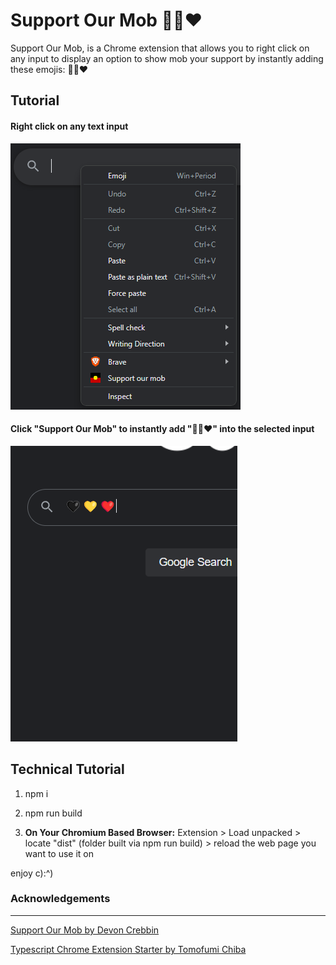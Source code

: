 # Support Our Mob 🖤💛❤️

Support Our Mob, is a Chrome extension that allows you to right click on any input to display an option to show mob your support by instantly adding these emojis: 🖤💛❤️

## Tutorial

#### Right click on any text input

![](/assets/tutorial_1.png)

#### Click "Support Our Mob" to instantly add "🖤💛❤️" into the selected input

![](/assets/tutorial_2.png)

## Technical Tutorial

1) npm i

2) npm run build

3) **On Your Chromium Based Browser:** Extension > Load unpacked > locate "dist" (folder built via npm run build) > reload the web page you want to use it on

enjoy c):^)


### Acknowledgements

<hr>

[Support Our Mob by Devon Crebbin](https://github.com/dcrebbin)

[Typescript Chrome Extension Starter by Tomofumi Chiba](https://github.com/chibat/chrome-extension-typescript-starter)